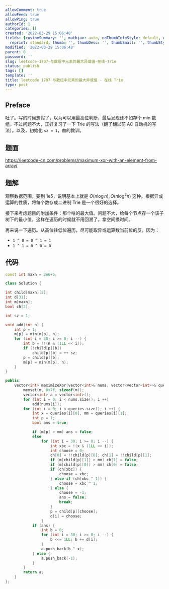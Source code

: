 ```yaml
---
allowComment: true
allowFeed: true
allowPing: true
authorId: 1
categories: []
created: '2022-03-29 15:06:48'
fields: {customSummary: '', mathjax: auto, noThumbInfoStyle: default, outdatedNotice: 'no',
  reprint: standard, thumb: '', thumbDesc: '', thumbSmall: '', thumbStyle: default}
modified: '2022-03-29 15:06:48'
parent: 0
password: ''
slug: leetcode-1707-与数组中元素的最大异或值-在线-Trie
status: publish
tags: []
template: ''
title: leetcode 1707 与数组中元素的最大异或值 - 在线 Trie
type: post
---
```

## Preface

吐了。写的时候想假了，以为可以用最高位判断，最后发现还不如存个 min 数组。不过问题不大，正好复习了一下 Trie 的写法（翻了翻以前 AC 自动机的写法）。以及，初始化 `sz = 1`，血的教训。

## 题面

https://leetcode-cn.com/problems/maximum-xor-with-an-element-from-array/

## 题解

观察数据范围，要到 1e5，说明基本上就是 $O(n\log n), O(n\log^2 n)$ 这种。根据异或运算的性质，将每个数存成二进制 Trie 是一个很好的选择。

接下来考虑题目的附加条件：那个啥的最大值。问题不大，给每个节点存一个该子树下的最小值，这样在遍历的时候就不用回溯了。拿空间换时间。

再来说一下遍历。从高位往低位遍历，尽可能取异或运算数当前位的反，因为：

* `1 ^ 0 = 0 ^ 1 = 1`
* `1 ^ 1 = 0 ^ 0 = 0`

## 代码

```c++
const int maxn = 2e6+5;

class Solution {

int child[maxn][2];
int d[31];
int m[maxn];
bool ch[2];

int sz = 1;

void add(int n) {
    int p = 1;
    m[p] = min(m[p], n);
    for (int i = 30; i >= 0; i --) {
        int b = !!(n & (1LL << i));
        if (!child[p][b])
            child[p][b] = ++ sz;
        p = child[p][b];
        m[p] = min(m[p], n);
    }
}

public:
    vector<int> maximizeXor(vector<int>& nums, vector<vector<int>>& queries) {
        memset(m, 0x7f, sizeof(m));
        vector<int> a = vector<int>();
        for (int i = 0; i < nums.size(); i ++)
            add(nums[i]);
        for (int i = 0; i < queries.size(); i ++) {
            int x = queries[i][0], mm = queries[i][1];
            int p = 1;
            bool ans = true;

            if (m[p] > mm) ans = false;
            else
                for (int i = 30; i >= 0; i --) {
                    int xbc = !(x & (1LL << i));
                    int choose = 0;
                    ch[0] = !!child[p][0]; ch[1] = !!child[p][1];
                    if (m[child[p][1]] > mm) ch[1] = false;
                    if (m[child[p][0]] > mm) ch[0] = false;
                    if (ch[xbc]) {
                        choose = xbc;
                    } else if (ch[xbc ^ 1]) {
                        choose = xbc ^ 1;
                    } else {
                        choose = -1;
                        ans = false;
                        break;
                    }
                    p = child[p][choose];
                    d[i] = choose;
                }
            if (ans) {
                int b = 0;
                for (int i = 30; i >= 0; i --) {
                    b <<= 1LL; b += d[i];
                }
                a.push_back(b ^ x);
            } else {
                a.push_back(-1);
            }
        }
        return a;
    }
};
```
